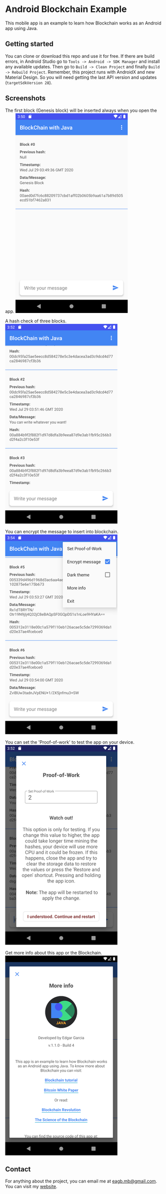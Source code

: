 # Android Blockchain Example
This mobile app is an example to learn how Blockchain works as an Android app using Java.


Getting started
---------------
You can clone or download this repo and use it for free. If there are build errors, in Android Studio go to `Tools -> Android -> SDK Manager` and install any available updates. Then go to `Build -> Clean Project` and finally `Build -> Rebuild Project`.
Remember, this project runs with AndroidX and new Material Design. So you will need getting the last API version and updates (`targetSdkVersion 28`).


Screenshots
-----------
The first block (Genesis block) will be inserted always when you open the app.
![Genesis_block](screenshots/genesis_block.png "Genesis block")

A hash check of three blocks.
![Hash_check](screenshots/hash_check.png "Hash check")

You can encrypt the message to insert into blockchain.
![Encrypt_message_option](screenshots/encrypt_message_option.png "Encrypt message")

You can set the 'Proof-of-work' to test the app on your device.
![Proof_of_work](screenshots/proof_of_work.png "Proof-of-Work")

Get more info about this app or the Blockchain.
![More_info](screenshots/more_info.png "More info")


Contact
----------
For anything about the project, you can email me at eagb.mb@gmail.com.
You can visit my [website](https://eagb-corp.web.app).
